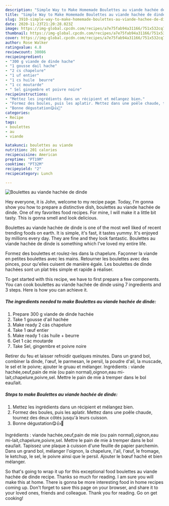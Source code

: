 ```yaml
---
description: "Simple Way to Make Homemade Boulettes au viande hachée de dinde"
title: "Simple Way to Make Homemade Boulettes au viande hachée de dinde"
slug: 3910-simple-way-to-make-homemade-boulettes-au-viande-hachee-de-dinde
date: 2020-11-23T21:20:28.023Z
image: https://img-global.cpcdn.com/recipes/a7e75fab94a31166/751x532cq70/boulettes-au-viande-hachee-de-dinde-photo-principale-de-la-recette.jpg
thumbnail: https://img-global.cpcdn.com/recipes/a7e75fab94a31166/751x532cq70/boulettes-au-viande-hachee-de-dinde-photo-principale-de-la-recette.jpg
cover: https://img-global.cpcdn.com/recipes/a7e75fab94a31166/751x532cq70/boulettes-au-viande-hachee-de-dinde-photo-principale-de-la-recette.jpg
author: Rose Walker
ratingvalue: 4.8
reviewcount: 30086
recipeingredient:
- "300 g viande de dinde hache"
- "1 gousse dail hache"
- "2 cs chapelure"
- "1 uf entier"
- "1 cs huile  beurre"
- "1 cc moutarde"
- " Sel gingembre et poivre noire"
recipeinstructions:
- "Mettez les ingrédients dans un récipient et mélangez bien."
- "Formez des boules, puis les aplatir. Mettez dans une poêle chaude, tournez des deux côtés jusqu&#39;à leurs cuisson."
- "Bonne dégustation😋👍💖"
categories:
- Recipe
tags:
- boulettes
- au
- viande

katakunci: boulettes au viande 
nutrition: 201 calories
recipecuisine: American
preptime: "PT19M"
cooktime: "PT32M"
recipeyield: "2"
recipecategory: Lunch

---
```



![Boulettes au viande hachée de dinde](https://img-global.cpcdn.com/recipes/a7e75fab94a31166/751x532cq70/boulettes-au-viande-hachee-de-dinde-photo-principale-de-la-recette.jpg)

Hey everyone, it is John, welcome to my recipe page. Today, I'm gonna show you how to prepare a distinctive dish, boulettes au viande hachée de dinde. One of my favorites food recipes. For mine, I will make it a little bit tasty. This is gonna smell and look delicious.

Boulettes au viande hachée de dinde is one of the most well liked of recent trending foods on earth. It is simple, it's fast, it tastes yummy. It's enjoyed by millions every day. They are fine and they look fantastic. Boulettes au viande hachée de dinde is something which I've loved my entire life.

Formez des boulettes et roulez-les dans la chapelure. Façonner la viande en petites boulettes avec les mains. Retourner les boulettes avec des pinces, pour qu&#39;elles cuisent de manière égale. Les boulettes de dinde hachées sont un plat très simple et rapide à réaliser.


To get started with this recipe, we have to first prepare a few components. You can cook boulettes au viande hachée de dinde using 7 ingredients and 3 steps. Here is how you can achieve it.

<!--inarticleads1-->

##### The ingredients needed to make Boulettes au viande hachée de dinde:

1. Prepare 300 g viande de dinde hachée
1. Take 1 gousse d&#39;ail hachée
1. Make ready 2 càs chapelure
1. Take 1 œuf entier
1. Make ready 1 càs huile + beurre
1. Get 1 càc moutarde
1. Take  Sel, gingembre et poivre noire


Retirer du feu et laisser refroidir quelques minutes. Dans un grand bol, combiner la dinde, l&#39;œuf, le parmesan, le persil, la poudre d&#39;ail, la muscade, le sel et le poivre; ajouter le gruau et mélanger. Ingrédients : viande hachée,oeuf,pain de mie (ou pain normal),oignon,eau mi-lait,chapelure,poivre,sel. Mettre le pain de mie à tremper dans le bol eau/lait. 

<!--inarticleads2-->

##### Steps to make Boulettes au viande hachée de dinde:

1. Mettez les ingrédients dans un récipient et mélangez bien.
1. Formez des boules, puis les aplatir. Mettez dans une poêle chaude, tournez des deux côtés jusqu&#39;à leurs cuisson.
1. Bonne dégustation😋👍💖


Ingrédients : viande hachée,oeuf,pain de mie (ou pain normal),oignon,eau mi-lait,chapelure,poivre,sel. Mettre le pain de mie à tremper dans le bol eau/lait. Tapissez une plaque à cuisson d&#39;une feuille de papier parchemin. Dans un grand bol, mélanger l&#39;oignon, la chapelure, l&#39;ail, l&#39;œuf, le fromage, le ketchup, le sel, le poivre ainsi que le persil. Ajouter le bœuf haché et bien mélanger. 

So that's going to wrap it up for this exceptional food boulettes au viande hachée de dinde recipe. Thanks so much for reading. I am sure you will make this at home. There is gonna be more interesting food in home recipes coming up. Don't forget to save this page on your browser, and share it to your loved ones, friends and colleague. Thank you for reading. Go on get cooking!

